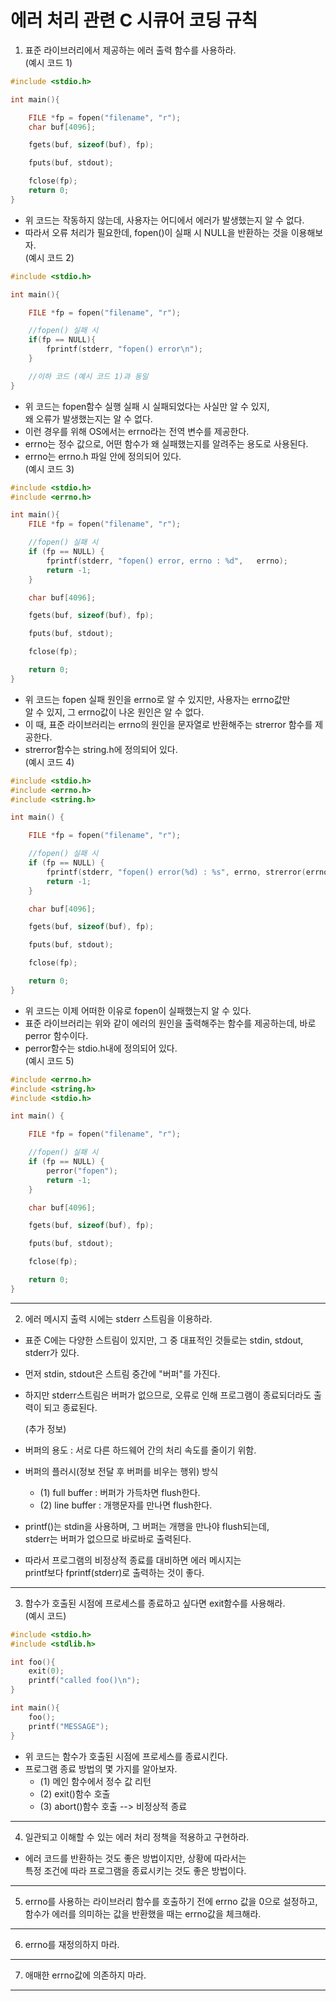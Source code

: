 에러 처리 관련 C 시큐어 코딩 규칙
======

1. 표준 라이브러리에서 제공하는 에러 출력 함수를 사용하라.   
   (예시 코드 1)
```C
#include <stdio.h>

int main(){

    FILE *fp = fopen("filename", "r");
    char buf[4096];

    fgets(buf, sizeof(buf), fp);

    fputs(buf, stdout);

    fclose(fp);
    return 0;
}
```
* 위 코드는 작동하지 않는데, 사용자는 어디에서 에러가 발생했는지 알 수 없다.
* 따라서 오류 처리가 필요한데, fopen()이 실패 시 NULL을 반환하는 것을 이용해보자.   
  (예시 코드 2)
```C
#include <stdio.h>

int main(){

    FILE *fp = fopen("filename", "r");

    //fopen() 실패 시
    if(fp == NULL){
        fprintf(stderr, "fopen() error\n");
    }

    //이하 코드 (예시 코드 1)과 동일
}
```
* 위 코드는 fopen함수 실행 실패 시 실패되었다는 사실만 알 수 있지,   
  왜 오류가 발생했는지는 알 수 없다.
* 이런 경우를 위해 OS에서는 errno라는 전역 변수를 제공한다.
* errno는 정수 값으로, 어떤 함수가 왜 실패했는지를 알려주는 용도로 사용된다.
* errno는 errno.h 파일 안에 정의되어 있다.   
  (예시 코드 3)
```C
#include <stdio.h>
#include <errno.h>

int main(){
    FILE *fp = fopen("filename", "r");

	//fopen() 실패 시
	if (fp == NULL) {
		fprintf(stderr, "fopen() error, errno : %d",   errno);
		return -1;
	}

	char buf[4096];

	fgets(buf, sizeof(buf), fp);

	fputs(buf, stdout);

	fclose(fp);

	return 0;
}
```
* 위 코드는 fopen 실패 원인을 errno로 알 수 있지만, 사용자는 errno값만   
  알 수 있지, 그 errno값이 나온 원인은 알 수 없다.
* 이 때, 표준 라이브러리는 errno의 원인을 문자열로 반환해주는 strerror 함수를 제공한다.
* strerror함수는 string.h에 정의되어 있다.   
  (예시 코드 4)
```C
#include <stdio.h>
#include <errno.h>
#include <string.h>

int main() {

	FILE *fp = fopen("filename", "r");

	//fopen() 실패 시
	if (fp == NULL) {
		fprintf(stderr, "fopen() error(%d) : %s", errno, strerror(errno));
		return -1;
	}

	char buf[4096];

	fgets(buf, sizeof(buf), fp);

	fputs(buf, stdout);

	fclose(fp);

	return 0;
}
```
* 위 코드는 이제 어떠한 이유로 fopen이 실패했는지 알 수 있다.
* 표준 라이브러리는 위와 같이 에러의 원인을 출력해주는 함수를 제공하는데, 바로 perror 함수이다.
* perror함수는 stdio.h내에 정의되어 있다.   
  (예시 코드 5)
```C
#include <errno.h>
#include <string.h>
#include <stdio.h>

int main() {

	FILE *fp = fopen("filename", "r");

	//fopen() 실패 시
	if (fp == NULL) {
		perror("fopen");
		return -1;
	}

	char buf[4096];

	fgets(buf, sizeof(buf), fp);

	fputs(buf, stdout);

	fclose(fp);

	return 0;
}
```
<hr/>

2. 에러 메시지 출력 시에는 stderr 스트림을 이용하라.
* 표준 C에는 다양한 스트림이 있지만, 그 중 대표적인 것들로는 stdin, stdout, stderr가 있다.   
* 먼저 stdin, stdout은 스트림 중간에 "버퍼"를 가진다.
* 하지만 stderr스트림은 버퍼가 없으므로, 오류로 인해 프로그램이 종료되더라도 출력이 되고 종료된다.

  (추가 정보)
* 버퍼의 용도 : 서로 다른 하드웨어 간의 처리 속도를 줄이기 위함.
* 버퍼의 플러시(정보 전달 후 버퍼를 비우는 행위) 방식
  * (1) full buffer : 버퍼가 가득차면 flush한다.
  * (2) line buffer : 개행문자를 만나면 flush한다.

* printf()는 stdin을 사용하며, 그 버퍼는 개행을 만나야 flush되는데,   
  stderr는 버퍼가 없으므로 바로바로 출력된다.
* 따라서 프로그램의 비정상적 종료를 대비하면 에러 메시지는   
  printf보다 fprintf(stderr)로 출력하는 것이 좋다.  
<hr/>

3. 함수가 호출된 시점에 프로세스를 종료하고 싶다면 exit함수를 사용해라.   
   (예시 코드)
```C
#include <stdio.h>
#include <stdlib.h>

int foo(){
    exit(0);
    printf("called foo()\n");
}

int main(){
    foo();
    printf("MESSAGE");
}
```
* 위 코드는 함수가 호출된 시점에 프로세스를 종료시킨다.
* 프로그램 종료 방법의 몇 가지를 알아보자.
  * (1) 메인 함수에서 정수 값 리턴
  * (2) exit()함수 호출
  * (3) abort()함수 호출 --> 비정상적 종료
<hr/>

4. 일관되고 이해할 수 있는 에러 처리 정책을 적용하고 구현하라.   
* 에러 코드를 반환하는 것도 좋은 방법이지만, 상황에 따라서는   
  특정 조건에 따라 프로그램을 종료시키는 것도 좋은 방법이다.
<hr/>

5. errno를 사용하는 라이브러리 함수를 호출하기 전에 errno 값을 0으로 설정하고,   
   함수가 에러를 의미하는 값을 반환했을 때는 errno값을 체크해라.
<hr/>

6. errno를 재정의하지 마라.
<hr/>

7. 애매한 errno값에 의존하지 마라.
<hr/>
